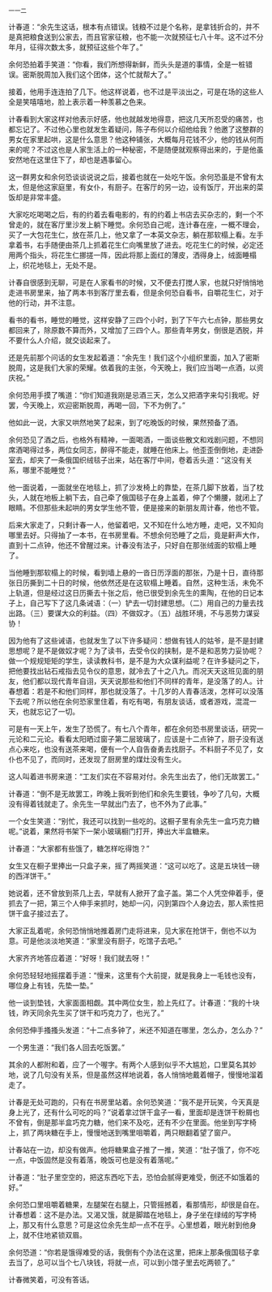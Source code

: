     一一二 

   计春道：“余先生这话，根本有点错误。钱粮不过是个名称，是拿钱折合的，并不是真把粮食送到公家去，而且官家征粮，也不能一次就预征七八十年。这不过不分年月，征得次数太多，就预征这些个年了。”

   余何恐拍着手笑道：“你看，我们所想得新鲜，而头头是道的事情，全是一桩错误。密斯脱周加入我们这个团体，这个忙就帮大了。”

   接着，他用手连连拍了几下。他这样说着，也不过是平淡出之，可是在场的这些人全是笑嘻嘻地，脸上表示着一种羡慕之色来。

   计春看到大家这样对他表示好感，他也就越发地得意，把这几天所忍受的痛苦，也都忘记了。不过他心里也就发生着疑问，陈子布何以介绍他给我？他邀了这整群的男女在家里起哄，这是什么意思？他这种铺张，大概每月花钱不少，他的钱从何而来的呢？不过这也是人家生活上的一种秘密，不是随便就观察得出来的，于是他虽安然地在这里住下了，却也是遇事留心。

   这一群男女和余何恐谈谈说说之后，接着也就在一处吃午饭。余何恐虽是不曾有太太，但是他这家庭里，有女仆，有厨子。在客厅的另一边，设有饭厅，开出来的菜饭却是非常丰盛。

   大家吃吃喝喝之后，有的约着去看电影的，有的约着上书店去买杂志的，剩一个不曾走的，就在客厅里沙发上躺下睡觉。余何恐自己呢，连计春在座，一概不理会，买了一大包花生仁，放在茶几上，他又拿了一本英文杂志，躺在那软榻上看。左手拿着书，右手随便由茶几上抓着花生仁向嘴里放了进去。吃花生仁的时候，必定还用两个指头，将花生仁挪搓一阵，因此将那上面红的薄皮，洒得身上，绒面睡榻上，织花地毯上，无处不是。

   计春自很感到无聊，可是在人家看书的时候，又不便去打搅人家，也就只好悄悄地走进书房里来，抽了两本书到客厅里去看，但是余何恐自看书，自嚼花生仁，对于他的行动，并不注意。

   看书的看书，睡觉的睡觉，这样安静了三四个小时，到了下午六七点钟，那些男女都回来了，除原数不算而外，又增加了三四个人。那些青年男女，倒很是洒脱，并不要什么人介绍，就交谈起来了。

   还是先前那个问话的女生发起着道：“余先生！我们这个小组织里面，加入了密斯脱周，这是我们大家的荣耀。依着我的主张，今天晚上，我们应当喝一点酒，以资庆祝。”

   余何恐用手摸了嘴道：“你们知道我刚是忌酒三天，怎么又把酒字来勾引我呢。好罢，今天晚上，欢迎密斯脱周，再喝一回，下不为例了。”

   他如此一说，大家又哄然地笑了起来，到了吃晚饭的时候，果然预备了酒。

   余何恐见了酒之后，也格外有精神，一面喝酒，一面谈些散文和戏剧问题，不想同席酒喝得过多，两位女同志，醉得不能走，就睡在他床上。他歪歪倒倒地，走进卧室去，却夹了一条俄国织绒毯子出来，站在客厅中间，卷着舌头道：“这没有关系，哪里不能睡觉？”

   他一面说着，一面就坐在地毯上，抓了沙发椅上的靠垫，在茶几脚下放着，当了枕头，人就在地板上躺下去，自己牵了俄国毯子在身上盖着，伸了个懒腰，就闭上了眼睛。不但那些未起哄的男女学生他不管，便是接来的新朋友周计春，他也不管。

   后来大家走了，只剩计春一人，他留着吧，又不知在什么地方睡，走吧，又不知向哪里去好。只得抽了一本书，在书房里看。不想余何恐睡了之后，竟是鼾声大作，直到十二点钟，他还不曾醒过来。计春没有法子，只好自在那张绒面的软榻上睡了。

   当他睡到那软榻上的时候，看到墙上悬的一沓日历浮面的那张，乃是十日，直待那张日历撕到二十日的时候，他依然还是在这软榻上睡着。自然，这种生活，未免不上轨道，但是经过这日历撕去十张之后，他已很受到余先生的熏陶，在他的日记本子上，自己写下了这几条诫语：（一）铲去一切封建思想。（二）用自己的力量去找出路。（三）要谋大众的利益。（四）不做奴才。（五）战胜环境，不与恶势力谋妥协！

   因为他有了这些诫语，也就发生了以下许多疑问：想做有钱人的姑爷，是不是封建思想呢？是不是做奴才呢？为了读书，去受令仪的挟制，是不是和恶势力妥协呢？做一个规规矩矩的学生，读读教科书，是不是为大众谋利益呢？在许多疑问之下，把他要找出钻石戒指去见令仪的意思，就冷去了十之八九。而况天天这班见面的朋友，他们都以现代青年自诩，天天说那些和他们不同样的青年，是没落了的人。计春想着：若是不和他们同样，那也就没落了。十几岁的人青春活泼，怎样可以没落下去呢？所以他在余何恐家里住着，有吃有喝，有朋友谈话，或者游戏，混混一天，也就忘记了一切。

   可是有一天上午，发生了恐慌了。有七八个青年，都在余何恐书房里谈话，研究一元论和二元论。看看太阳晒过窗子第二层玻璃了，应该是十二点钟了，厨子没有送点心来吃，也没有送茶来喝，便有一个人自告奋勇去找厨子。不料厨子不见了，女仆也不见了，而同时，还发现了厨房里的煤灶没有生火。

   这人叫着进书房来道：“工友们实在不容易对付。余先生出去了，他们无故罢工。”

   计春道：“倒不是无故罢工，昨晚上我听到他们和余先生要钱，争吵了几句，大概没有得着钱就走了。余先生一早就出门去了，也不外为了此事。”

   一个女生笑道：“别忙，我还可以找到一些吃的。这橱子里有余先生一盒巧克力糖呢。”说着，果然将书架下一架小玻璃橱门打开，捧出大半盒糖来。

   计春道：“大家都有些饿了，糖怎样吃得饱？”

   女生又在橱子里捧出一只盒子来，摇了两摇笑道：“这可以吃了。这是五块钱一磅的西洋饼干。”

   她说着，还不曾放到茶几上去，早就有人掀开了盒子盖。第二个人凭空伸着手，便抓去了一把，第三个人伸手来抓时，她却一闪，闪到第四个人身边去，那人索性把饼干盒子接过去了。

   大家正乱着呢，余何恐悄悄地推着房门走将进来，见大家在抢饼干，倒也不以为意。可是他淡淡地笑道：“家里没有厨子，吃馆子去吧。”

   大家齐齐地答应着道：“好呀！我们就去呀！”

   余何恐轻轻地摇摆着手道：“慢来，这里有个大前提，就是我身上一毛钱也没有，哪位身上有钱，先垫一垫。”

   他一谈到垫钱，大家面面相觑。其中两位女生，脸上先红了。计春道：“我的十块钱，昨天同余先生买了饼干和巧克力了，也光了。”

   余何恐伸手搔搔头发道：“十二点多钟了，米还不知道在哪里，怎么办，怎么办？”

   一个男生道：“我们各人回去吃饭罢。”

   其余的人都附和着，应了一个喔字。有两个人感到似乎不大尴尬，口里莫名其妙地，说了几句没有关系，但是虽然这样地说着，各人悄悄地戴着帽子，慢慢地溜着走了。

   计春是无处可跑的，只有在书房里站着。余何恐笑道：“我不是开玩笑，今天真是身上光了，还有什么可吃的吗？”说着拿过饼干盒子一看，里面却是连饼干粉屑也不曾有，倒是那半盒巧克力糖，他们来不及吃，还有不少在里面。他坐到写字椅上，抓了两块糖在手上，慢慢地送到嘴里咀嚼着，两只眼翻着望了窗户。

   计春站在一边，却没有做声。他将糖果盒子推了一推，笑道：“肚子饿了，你不吃一点，中饭固然是没有着落，晚饭可也是没有着落呢。”

   计春道：“肚子里空空的，把这东西吃下去，恐怕会腻得更难受，倒还不如饿着的好。”

   余何恐口里咀嚼着糖果，左腿架在右腿上，只管摇撼着，看那情形，却很是自在。计春想着：这不是办法。又渴又饿，就是脚踏在地毯上，身子坐在绿绒的写字椅上，那又有什么意思？可是这位余先生却一点不在乎。心里想着，眼光射到他身上，就不住地紧锁双眉。

   余何恐道：“你若是饿得难受的话，我倒有个办法在这里，把床上那条俄国毯子拿去当了，总可以当个七八块钱，将就一点，可以到小馆子里去吃两顿了。”

   计春微笑着，可没有答话。

